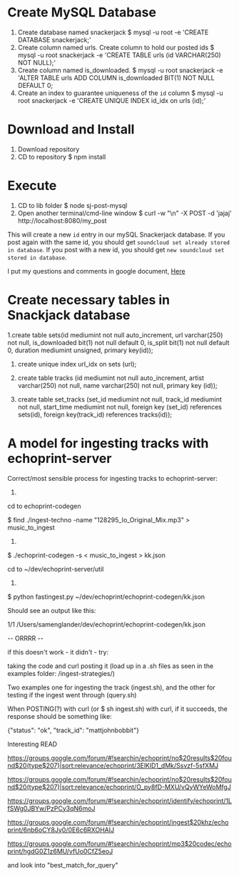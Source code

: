 # Create MySQL Database

1. Create database named snackerjack
    $ mysql -u root -e 'CREATE DATABASE snackerjack;'
1. Create column named urls. Create column to hold our posted ids
    $ mysql -u root snackerjack -e 'CREATE TABLE urls (id VARCHAR(250) NOT NULL);'
1. Create column named is_downloaded.
    $ mysql -u root snackerjack -e 'ALTER TABLE urls ADD COLUMN is_downloaded BIT(1) NOT NULL DEFAULT 0;
1. Create an index to guarantee uniqueness of the `id` column
    $ mysql -u root snackerjack -e 'CREATE UNIQUE INDEX id_idx on urls (id);'

# Download and Install

1. Download repository
1. CD to repository
    $ npm install

# Execute

1. CD to lib folder
    $ node sj-post-mysql
1. Open another terminal/cmd-line window
    $ curl -w "\n" -X POST -d 'jajaj' http://localhost:8080/my_post

This will create a new `id` entry in our mySQL Snackerjack database. If you post again with the same id, you should get `soundcloud set already stored in database`. If you post with a new id, you should get `new soundcloud set stored in database`.

I put my questions and comments in google document, [Here](https://docs.google.com/document/d/1FNd47uc3m51GhhGFNgVBMnQJNVB9psmx_CYko5iOfWs/edit?usp=sharing )

# Create necessary tables in Snackjack database

1.create table sets(id mediumint not null auto_increment, url varchar(250) not null, is_downloaded bit(1) not null default 0, is_split bit(1) not null default 0, duration mediumint unsigned, primary key(id));

1. create unique index url_idx on sets (url);

1. create table tracks (id mediumint not null auto_increment, artist varchar(250) not null, name varchar(250) not null, primary key (id));

1. create table set_tracks (set_id mediumint not null, track_id mediumint not null, start_time mediumint not null, foreign key (set_id) references sets(id), foreign key(track_id) references tracks(id));

# A model for ingesting tracks with echoprint-server

Correct/most sensible process for ingesting tracks to echoprint-server:

1. 

cd to echoprint-codegen

$ find ./ingest-techno -name "128295_Io_Original_Mix.mp3" > music_to_ingest

1.

$ ./echoprint-codegen -s < music_to_ingest > kk.json

cd to ~/dev/echoprint-server/util	

1.

$ python fastingest.py ~/dev/echoprint/echoprint-codegen/kk.json

Should see an output like this:

1/1 /Users/samenglander/dev/echoprint/echoprint-codegen/kk.json

-- ORRRR --

if this doesn't work - it didn't - try:

taking the code and curl posting it (load up in a .sh files as seen in the examples folder: /ingest-strategies/)

Two examples one for ingesting the track (ingest.sh), and the other for testing if the ingest went through (query.sh)

When POSTING(?) with curl (or $ sh ingest.sh) with curl, if it succeeds, the response should be something like:

{"status": "ok", "track_id": "mattjohnbobbit"}

Interesting READ

https://groups.google.com/forum/#!searchin/echoprint/no$20results$20found$20(type$207)|sort:relevance/echoprint/3ElKlD1_dMk/Ssvzf-5sfXMJ

https://groups.google.com/forum/#!searchin/echoprint/no$20results$20found$20(type$207)|sort:relevance/echoprint/O_py8fD-MXU/vQyWYeWoMfgJ

https://groups.google.com/forum/#!searchin/echoprint/identify/echoprint/1LfSWg0JBYw/PzPCy3qN6moJ

https://groups.google.com/forum/#!searchin/echoprint/ingest$20khz/echoprint/6nb6oCY8Jy0/0E6c6RXOHAIJ

https://groups.google.com/forum/#!searchin/echoprint/mp3$20codec/echoprint/hgdG0Z1z6MU/vfUo0CfZ5eoJ

and look into "best_match_for_query"
